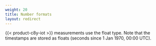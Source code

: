 ```yaml
---
weight: 20
title: Number formats
layout: redirect
---
```


{{< product-c8y-iot >}} measurements use the float type. Note that the timestamps are stored as floats (seconds since 1 Jan 1970, 00:00 UTC).